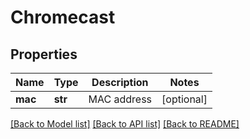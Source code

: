 # Chromecast

## Properties
Name | Type | Description | Notes
------------ | ------------- | ------------- | -------------
**mac** | **str** | MAC address | [optional] 

[[Back to Model list]](../README.md#documentation-for-models) [[Back to API list]](../README.md#documentation-for-api-endpoints) [[Back to README]](../README.md)


